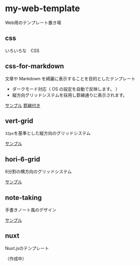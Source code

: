 # my-web-template
Web用のテンプレート置き場

## css
いろいろな　CSS

## css-for-markdown
文章や Markdown を綺麗に表示することを目的としたテンプレート

- ダークモード対応（ OS の設定を自動で反映します。 ）
- 縦方向グリッドシステムを採用し罫線通りに表示されます。

[サンプル](https://higurashi-takuto.github.io/my-web-template/css-for-markdown/index.html)
[罫線付き](https://higurashi-takuto.github.io/my-web-template/css-for-markdown/test.html)

## vert-grid
`32px`を基準とした縦方向のグリッドシステム

[サンプル](https://higurashi-takuto.github.io/my-web-template/vert-grid/)

## hori-6-grid
6分割の横方向のグリッドシステム

[サンプル](https://higurashi-takuto.github.io/my-web-template/hori-6-grid/)

## note-taking
手書きノート風のデザイン

[サンプル](https://higurashi-takuto.github.io/my-web-template/note-taking/)

## nuxt
Nuxt.jsのテンプレート

（作成中）
